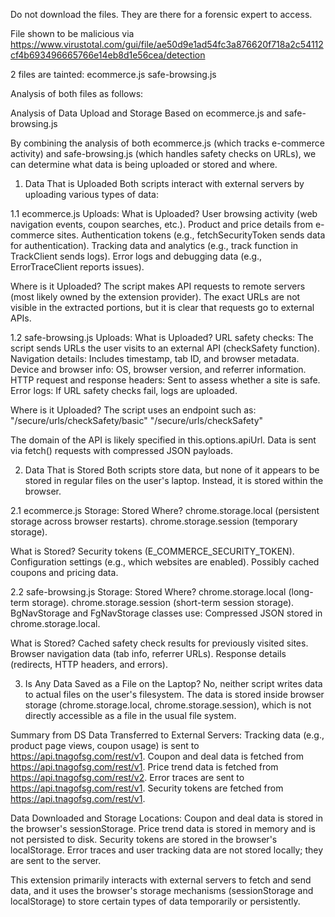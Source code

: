 Do not download the files. They are there for a forensic expert to access.

File shown to be malicious via https://www.virustotal.com/gui/file/ae50d9e1ad54fc3a876620f718a2c54112cf4b693496665766e14eb8d1e56cea/detection 

2 files are tainted:
ecommerce.js
safe-browsing.js

Analysis of both files as follows:

Analysis of Data Upload and Storage Based on ecommerce.js and safe-browsing.js

By combining the analysis of both ecommerce.js (which tracks e-commerce activity) and safe-browsing.js (which handles safety checks on URLs), we can determine what data is being uploaded or stored and where.

1. Data That is Uploaded
Both scripts interact with external servers by uploading various types of data:

1.1 ecommerce.js Uploads:
What is Uploaded?
User browsing activity (web navigation events, coupon searches, etc.).
Product and price details from e-commerce sites.
Authentication tokens (e.g., fetchSecurityToken sends data for authentication).
Tracking data and analytics (e.g., track function in TrackClient sends logs).
Error logs and debugging data (e.g., ErrorTraceClient reports issues).

Where is it Uploaded?
The script makes API requests to remote servers (most likely owned by the extension provider).
The exact URLs are not visible in the extracted portions, but it is clear that requests go to external APIs.

1.2 safe-browsing.js Uploads:
What is Uploaded?
URL safety checks: The script sends URLs the user visits to an external API (checkSafety function).
Navigation details: Includes timestamp, tab ID, and browser metadata.
Device and browser info: OS, browser version, and referrer information.
HTTP request and response headers: Sent to assess whether a site is safe.
Error logs: If URL safety checks fail, logs are uploaded.

Where is it Uploaded?
The script uses an endpoint such as:
"/secure/urls/checkSafety/basic"
"/secure/urls/checkSafety"

The domain of the API is likely specified in this.options.apiUrl.
Data is sent via fetch() requests with compressed JSON payloads.

2. Data That is Stored
Both scripts store data, but none of it appears to be stored in regular files on the user's laptop. Instead, it is stored within the browser.

2.1 ecommerce.js Storage:
Stored Where?
chrome.storage.local (persistent storage across browser restarts).
chrome.storage.session (temporary storage).

What is Stored?
Security tokens (E_COMMERCE_SECURITY_TOKEN).
Configuration settings (e.g., which websites are enabled).
Possibly cached coupons and pricing data.

2.2 safe-browsing.js Storage:
Stored Where?
chrome.storage.local (long-term storage).
chrome.storage.session (short-term session storage).
BgNavStorage and FgNavStorage classes use:
Compressed JSON stored in chrome.storage.local.

What is Stored?
Cached safety check results for previously visited sites.
Browser navigation data (tab info, referrer URLs).
Response details (redirects, HTTP headers, and errors).

3. Is Any Data Saved as a File on the Laptop?
No, neither script writes data to actual files on the user's filesystem.
The data is stored inside browser storage (chrome.storage.local, chrome.storage.session), which is not directly accessible as a file in the usual file system.

Summary from DS
Data Transferred to External Servers:
Tracking data (e.g., product page views, coupon usage) is sent to https://api.tnagofsg.com/rest/v1.
Coupon and deal data is fetched from https://api.tnagofsg.com/rest/v1.
Price trend data is fetched from https://api.tnagofsg.com/rest/v2.
Error traces are sent to https://api.tnagofsg.com/rest/v1.
Security tokens are fetched from https://api.tnagofsg.com/rest/v1.

Data Downloaded and Storage Locations:
Coupon and deal data is stored in the browser's sessionStorage.
Price trend data is stored in memory and is not persisted to disk.
Security tokens are stored in the browser's localStorage.
Error traces and user tracking data are not stored locally; they are sent to the server.

This extension primarily interacts with external servers to fetch and send data, and it uses the browser's storage mechanisms (sessionStorage and localStorage) to store certain types of data temporarily or persistently.
